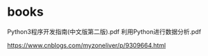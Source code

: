 # books
Python3程序开发指南(中文版第二版).pdf 利用Python进行数据分析.pdf


https://www.cnblogs.com/myzoneliver/p/9309664.html
